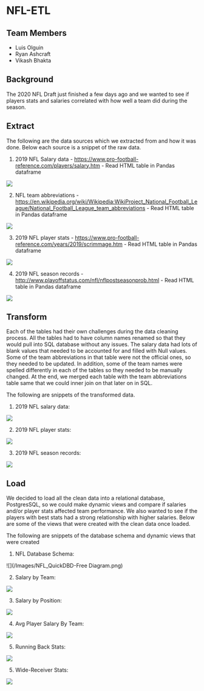 # NFL-ETL
## Team Members
 - Luis Olguin
 - Ryan Ashcraft
 - Vikash Bhakta


## Background
The 2020 NFL Draft just finished a few days ago and we wanted to see if players stats and salaries correlated with how well a team did during the season.

## Extract
The following are the data sources which we extracted from and how it was done. Below each source is a snippet of the raw data.

1) 2019 NFL Salary data - https://www.pro-football-reference.com/players/salary.htm - Read HTML table in Pandas dataframe

![](/Images/Salary_Data.png)

2) NFL team abbreviations - https://en.wikipedia.org/wiki/Wikipedia:WikiProject_National_Football_League/National_Football_League_team_abbreviations - Read HTML table in Pandas dataframe

![](/Images/Team_Abrev.png)

3) 2019 NFL player stats - https://www.pro-football-reference.com/years/2019/scrimmage.htm - Read HTML table in Pandas dataframe

![](/Images/Player_Stats.png)

4) 2019 NFL season records - http://www.playoffstatus.com/nfl/nflpostseasonprob.html - Read HTML table in Pandas dataframe

![](/Images/2019_Season_Records.png)


## Transform
Each of the tables had their own challenges during the data cleaning process. All the tables had to have column names renamed so that they would pull into SQL database without any issues. The salary data had lots of blank values that needed to be accounted for and filled with Null values. Some of the team abbreviations in that table were not the official ones, so they needed to be updated. In addition, some of the team names were spelled differently in each of the tables so they needed to be manually changed. At the end, we merged each table with the team abbreviations table same that we could inner join on that later on in SQL.

The following are snippets of the transformed data.

1) 2019 NFL salary data:

![](/Images/Transformed_Salaries.png)

2) 2019 NFL player stats:

![](/Images/Transformed_Stats.png)

3) 2019 NFL season records:

![](/Images/Transformed_Records.png)

## Load
We decided to load all the clean data into a relational database, PostgresSQL, so we could make dynamic views and compare if salaries and/or player stats affected team performance. We also wanted to see if the players with best stats had a strong relationship with higher salaries. Below are some of the views that were created with the clean data once loaded.

The following are snippets of the database schema and dynamic views that were created

1) NFL Database Schema:

![](/Images/NFL_QuickDBD-Free Diagram.png)

2) Salary by Team:

![](/Images/v_salary_by_team.png)

3) Salary by Position:

![](/Images/v_salary_by_position.png)

4) Avg Player Salary By Team:

![](/Images/v_avg_player_salary_by_team.png)

5) Running Back Stats:

![](/Images/v_rbs.png)

5) Wide-Receiver Stats:

![](/Images/v_wr.png)


